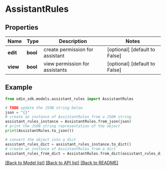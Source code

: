 # AssistantRules


## Properties

Name | Type | Description | Notes
------------ | ------------- | ------------- | -------------
**edit** | **bool** | create permission for assistant | [optional] [default to False]
**view** | **bool** | view permission for assistants | [optional] [default to False]

## Example

```python
from odin_sdk.models.assistant_rules import AssistantRules

# TODO update the JSON string below
json = "{}"
# create an instance of AssistantRules from a JSON string
assistant_rules_instance = AssistantRules.from_json(json)
# print the JSON string representation of the object
print(AssistantRules.to_json())

# convert the object into a dict
assistant_rules_dict = assistant_rules_instance.to_dict()
# create an instance of AssistantRules from a dict
assistant_rules_from_dict = AssistantRules.from_dict(assistant_rules_dict)
```
[[Back to Model list]](../README.md#documentation-for-models) [[Back to API list]](../README.md#documentation-for-api-endpoints) [[Back to README]](../README.md)


